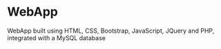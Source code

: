 # WebApp
WebApp built using HTML, CSS, Bootstrap, JavaScript, JQuery and PHP, integrated with a MySQL database
